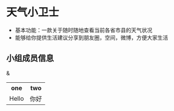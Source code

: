 # 天气小卫士<br/>
* 基本功能：一款关于随时随地查看当前各省市县的天气状况<br/>
* 能够给你提供生活建议分享到朋友圈，空间，微博，方便大家生活<br/>
## 小组成员信息<br/>
& <div>
    <table border="0">
	  <tr>
	    <th>one</th>
	    <th>two</th>
	  </tr>
	  <tr>
	    <td>Hello</td>
	    <td>你好</td>
	  </tr>
    </table>
</div>

